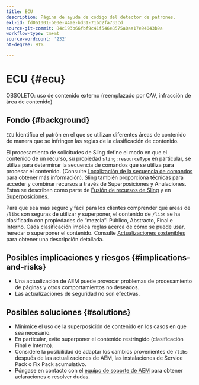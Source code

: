 ```yaml
---
title: ECU
description: Página de ayuda de código del detector de patrones.
exl-id: fd061001-b00e-44ae-bd31-71bd2fa733cd
source-git-commit: 84c193b66fbf9c41f546e8575a0aa17e94043b9a
workflow-type: tm+mt
source-wordcount: '232'
ht-degree: 91%

---
```


# ECU {#ecu}

OBSOLETO: uso de contenido externo (reemplazado por CAV, infracción de área de contenido)

## Fondo {#background}

`ECU`  Identifica el patrón en el que se utilizan diferentes áreas de contenido de manera que se infringen las reglas de la clasificación de contenido.

El procesamiento de solicitudes de Sling define el modo en que el contenido de un recurso, su propiedad `sling:resourceType` en particular, se utiliza para determinar la secuencia de comandos que se utiliza para procesar el contenido. (Consulte [Localización de la secuencia de comandos](https://experienceleague.adobe.com/es/docs/experience-manager-65/content/implementing/developing/introduction/the-basics#locating-the-scrip) para obtener más información). Sling también proporciona técnicas para acceder y combinar recursos a través de Superposiciones y Anulaciones. Estas se describen como parte de [Fusión de recursos de Sling](https://experienceleague.adobe.com/es/docs/experience-manager-65/content/implementing/developing/platform/sling-resource-merger) y en [Superposiciones](https://experienceleague.adobe.com/es/docs/experience-manager-65/content/implementing/developing/platform/overlays).

Para que sea más seguro y fácil para los clientes comprender qué áreas de `/libs` son seguras de utilizar y superponer, el contenido de `/libs` se ha clasificado con propiedades de “mezcla”: Público, Abstracto, Final e Interno. Cada clasificación implica reglas acerca de cómo se puede usar, heredar o superponer el contenido. Consulte [Actualizaciones sostenibles](https://experienceleague.adobe.com/es/docs/experience-manager-65/content/implementing/deploying/upgrading/sustainable-upgrades) para obtener una descripción detallada.

## Posibles implicaciones y riesgos {#implications-and-risks}

* Una actualización de AEM puede provocar problemas de procesamiento de páginas y otros comportamientos no deseados.
* Las actualizaciones de seguridad no son efectivas.

## Posibles soluciones {#solutions}

* Minimice el uso de la superposición de contenido en los casos en que sea necesario.
* En particular, evite superponer el contenido restringido (clasificación Final e Interno).
* Considere la posibilidad de adaptar los cambios provenientes de `/libs` después de las actualizaciones de AEM, las instalaciones de Service Pack o Fix Pack acumulativo.
* Póngase en contacto con el [equipo de soporte de AEM](https://helpx.adobe.com/es/enterprise/using/support-for-experience-cloud.html) para obtener aclaraciones o resolver dudas.

